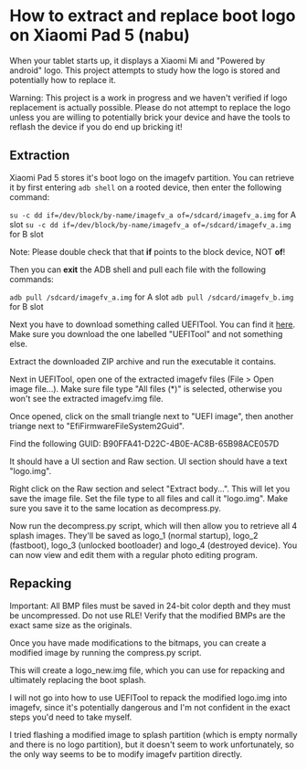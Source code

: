 # How to extract and replace boot logo on Xiaomi Pad 5 (nabu)

When your tablet starts up, it displays a Xiaomi Mi and "Powered by android" logo. This project attempts to study how the logo is stored and potentially how to replace it.

Warning: This project is a work in progress and we haven't verified if logo replacement is actually possible. Please do not attempt to replace the logo unless you are willing to potentially brick your device and have the tools to reflash the device if you do end up bricking it!

## Extraction

Xiaomi Pad 5 stores it's boot logo on the imagefv partition. You can retrieve it by first entering `adb shell` on a rooted device, then enter the following command:

`su -c dd if=/dev/block/by-name/imagefv_a of=/sdcard/imagefv_a.img` for A slot
`su -c dd if=/dev/block/by-name/imagefv_a of=/sdcard/imagefv_a.img` for B slot

Note: Please double check that that **if** points to the block device, NOT **of**!

Then you can **exit** the ADB shell and pull each file with the following commands:

`adb pull /sdcard/imagefv_a.img` for A slot
`adb pull /sdcard/imagefv_b.img` for B slot

Next you have to download something called UEFITool. You can find it [here](https://github.com/LongSoft/UEFITool/releases). Make sure you download the one labelled "UEFITool" and not something else.

Extract the downloaded ZIP archive and run the executable it contains.

Next in UEFITool, open one of the extracted imagefv files (File > Open image file...). Make sure file type "All files (*)" is selected, otherwise you won't see the extracted imagefv.img file.

Once opened, click on the small triangle next to "UEFI image", then another triange next to "EfiFirmwareFileSystem2Guid".

Find the following GUID: B90FFA41-D22C-4B0E-AC8B-65B98ACE057D

It should have a UI section and Raw section. UI section should have a text "logo.img".

Right click on the Raw section and select "Extract body...". This will let you save the image file. Set the file type to all files and call it "logo.img". Make sure you save it to the same location as decompress.py.

Now run the decompress.py script, which will then allow you to retrieve all 4 splash images. They'll be saved as logo_1 (normal startup), logo_2 (fastboot), logo_3 (unlocked bootloader) and logo_4 (destroyed device). You can now view and edit them with a regular photo editing program.

## Repacking

Important: All BMP files must be saved in 24-bit color depth and they must be uncompressed. Do not use RLE! Verify that the modified BMPs are the exact same size as the originals.

Once you have made modifications to the bitmaps, you can create a modified image by running the compress.py script.

This will create a logo_new.img file, which you can use for repacking and ultimately replacing the boot splash.

I will not go into how to use UEFITool to repack the modified logo.img into imagefv, since it's potentially dangerous and I'm not confident in the exact steps you'd need to take myself.

I tried flashing a modified image to splash partition (which is empty normally and there is no logo partition), but it doesn't seem to work unfortunately, so the only way seems to be to modify imagefv partition directly.